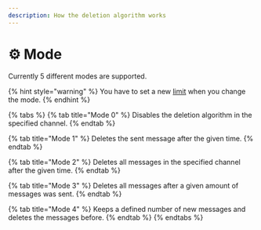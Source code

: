 ```yaml
---
description: How the deletion algorithm works
---
```


# ⚙ Mode

Currently 5 different modes are supported.

{% hint style="warning" %}
You have to set a new [limit](limit.md) when you change the mode.
{% endhint %}

{% tabs %}
{% tab title="Mode 0" %}
Disables the deletion algorithm in the specified channel.
{% endtab %}

{% tab title="Mode 1" %}
Deletes the sent message after the given time.
{% endtab %}

{% tab title="Mode 2" %}
Deletes all messages in the specified channel after the given time.
{% endtab %}

{% tab title="Mode 3" %}
Deletes all messages after a given amount of messages was sent.
{% endtab %}

{% tab title="Mode 4" %}
Keeps a defined number of new messages and deletes the messages before.
{% endtab %}
{% endtabs %}
